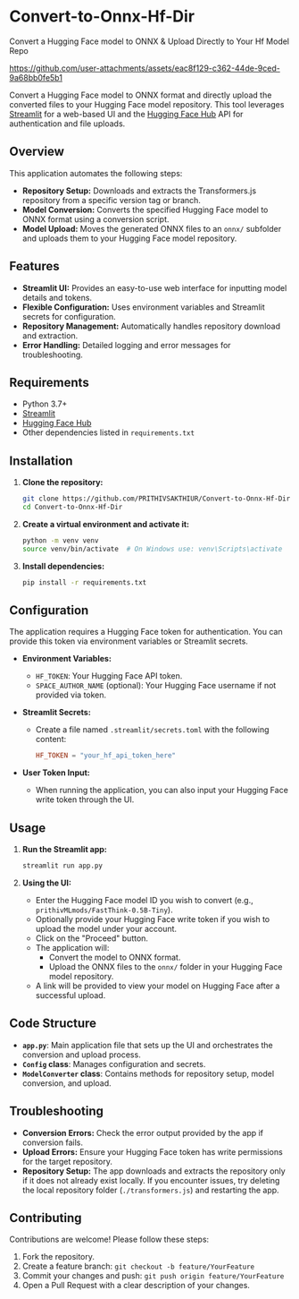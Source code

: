 # **Convert-to-Onnx-Hf-Dir**
Convert a Hugging Face model to ONNX &amp; Upload Directly to Your Hf Model Repo

https://github.com/user-attachments/assets/eac8f129-c362-44de-9ced-9a68bb0fe5b1

Convert a Hugging Face model to ONNX format and directly upload the converted files to your Hugging Face model repository. This tool leverages [Streamlit](https://streamlit.io/) for a web-based UI and the [Hugging Face Hub](https://huggingface.co/) API for authentication and file uploads.

## Overview

This application automates the following steps:
- **Repository Setup:** Downloads and extracts the Transformers.js repository from a specific version tag or branch.
- **Model Conversion:** Converts the specified Hugging Face model to ONNX format using a conversion script.
- **Model Upload:** Moves the generated ONNX files to an `onnx/` subfolder and uploads them to your Hugging Face model repository.

## Features

- **Streamlit UI:** Provides an easy-to-use web interface for inputting model details and tokens.
- **Flexible Configuration:** Uses environment variables and Streamlit secrets for configuration.
- **Repository Management:** Automatically handles repository download and extraction.
- **Error Handling:** Detailed logging and error messages for troubleshooting.

## Requirements

- Python 3.7+
- [Streamlit](https://streamlit.io/) 
- [Hugging Face Hub](https://github.com/huggingface/huggingface_hub)
- Other dependencies listed in `requirements.txt`

## Installation

1. **Clone the repository:**

   ```bash
   git clone https://github.com/PRITHIVSAKTHIUR/Convert-to-Onnx-Hf-Dir.git
   cd Convert-to-Onnx-Hf-Dir
   ```

2. **Create a virtual environment and activate it:**

   ```bash
   python -m venv venv
   source venv/bin/activate  # On Windows use: venv\Scripts\activate
   ```

3. **Install dependencies:**

   ```bash
   pip install -r requirements.txt
   ```

## Configuration

The application requires a Hugging Face token for authentication. You can provide this token via environment variables or Streamlit secrets.

- **Environment Variables:**
  - `HF_TOKEN`: Your Hugging Face API token.
  - `SPACE_AUTHOR_NAME` (optional): Your Hugging Face username if not provided via token.
  
- **Streamlit Secrets:**
  - Create a file named `.streamlit/secrets.toml` with the following content:

    ```toml
    HF_TOKEN = "your_hf_api_token_here"
    ```

- **User Token Input:**
  - When running the application, you can also input your Hugging Face write token through the UI.

## Usage

1. **Run the Streamlit app:**

   ```bash
   streamlit run app.py
   ```

2. **Using the UI:**
   - Enter the Hugging Face model ID you wish to convert (e.g., `prithivMLmods/FastThink-0.5B-Tiny`).
   - Optionally provide your Hugging Face write token if you wish to upload the model under your account.
   - Click on the "Proceed" button.
   - The application will:
     - Convert the model to ONNX format.
     - Upload the ONNX files to the `onnx/` folder in your Hugging Face model repository.
   - A link will be provided to view your model on Hugging Face after a successful upload.

## Code Structure

- **`app.py`**: Main application file that sets up the UI and orchestrates the conversion and upload process.
- **`Config` class**: Manages configuration and secrets.
- **`ModelConverter` class**: Contains methods for repository setup, model conversion, and upload.

## Troubleshooting

- **Conversion Errors:** Check the error output provided by the app if conversion fails.
- **Upload Errors:** Ensure your Hugging Face token has write permissions for the target repository.
- **Repository Setup:** The app downloads and extracts the repository only if it does not already exist locally. If you encounter issues, try deleting the local repository folder (`./transformers.js`) and restarting the app.

## Contributing

Contributions are welcome! Please follow these steps:
1. Fork the repository.
2. Create a feature branch: `git checkout -b feature/YourFeature`
3. Commit your changes and push: `git push origin feature/YourFeature`
4. Open a Pull Request with a clear description of your changes.

